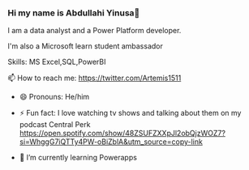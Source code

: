 ### Hi my name is Abdullahi Yinusa👋
 I am a data analyst and a Power Platform developer.
 
I'm also a Microsoft learn student ambassador

Skills: MS Excel,SQL,PowerBI

📫 How to reach me: https://twitter.com/Artemis1511

- 😄 Pronouns: He/him

- ⚡ Fun fact: I love watching tv shows and talking about them on my podcast Central Perk https://open.spotify.com/show/48ZSUFZXXpJl2obQjzWOZ7?si=WhggG7iQTTy4PW-oBiZblA&utm_source=copy-link
 
- 🌱 I’m currently learning Powerapps 
<!--
**artemis1511/artemis1511** is a ✨ _special_ ✨ repository because its `README.md` (this file) appears on your GitHub profile.

Here are some ideas to get you started:

- 👯 I’m looking to collaborate on ...
- 🤔 I’m looking for help with ...
- 💬 Ask me about ...
- -->

